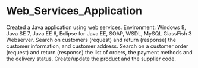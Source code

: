 # Web_Services_Application
Created a Java application using web services. Environment: Windows 8, Java SE 7, Java EE 6, Eclipse for Java EE, SOAP, WSDL, MySQL 
GlassFish 3 Webserver. Search on customers (request) and return (response) the customer information, and customer address. 
Search on a customer order (request) and return (response) the list of orders, the payment methods and the delivery status. 
Create/update the product and the supplier code. 
